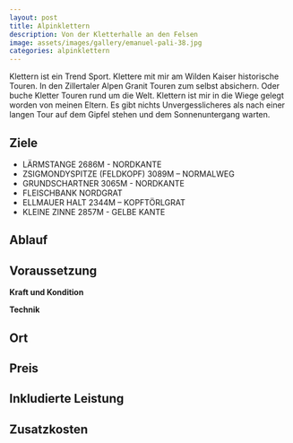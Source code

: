 ```yaml
---
layout: post
title: Alpinklettern
description: Von der Kletterhalle an den Felsen
image: assets/images/gallery/emanuel-pali-38.jpg
categories: alpinklettern
---
```


Klettern ist ein Trend Sport. Klettere mit mir am Wilden Kaiser historische Touren. In den Zillertaler Alpen Granit Touren zum selbst absichern. Oder buche Kletter Touren rund um die Welt. Klettern ist mir in die Wiege gelegt worden von meinen Eltern. Es gibt nichts Unvergesslicheres als nach einer langen Tour auf dem Gipfel stehen und dem Sonnenuntergang warten.

## Ziele
- LÄRMSTANGE 2686M - NORDKANTE
- ZSIGMONDYSPITZE (FELDKOPF) 3089M – NORMALWEG
- GRUNDSCHARTNER 3065M - NORDKANTE
- FLEISCHBANK NORDGRAT
- ELLMAUER HALT 2344M – KOPFTÖRLGRAT
- KLEINE ZINNE 2857M - GELBE KANTE

## Ablauf

## Voraussetzung

**Kraft und Kondition**

**Technik**

## Ort

## Preis

## Inkludierte Leistung

## Zusatzkosten